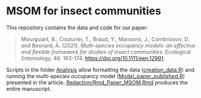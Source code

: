 
# MSOM for insect communities

This repository contains the data and code for our paper:

> Mourguiart, B., Couturier, T., Braud, Y., Mansons, J., Combrisson, D.
> and Besnard, A. (2021), *Multi-species occupancy models: an effective
> and flexible framework for studies of insect communities*. Ecological
> Entomology, 46: 163-174. <https://doi.org/10.1111/een.12991>.

Scripts in the folder [Analysis](msom_orthoptera/tree/main/Analyse)
allow formatting the data
([creation_data.R](msom_orthoptera/blob/main/Analyse/creation_data.R))
and running the multi-species occupancy model
([Model_paper_published.R](msom_orthoptera/blob/main/Analyse/Model_paper_published.R))
presented in the article.
[Redaction/Rmd_Paper_MSOM.Rmd](msom_orthoptera/blob/main/Redaction/Rmd_Paper_MSOM.Rmd)
produces the entire manuscript.
